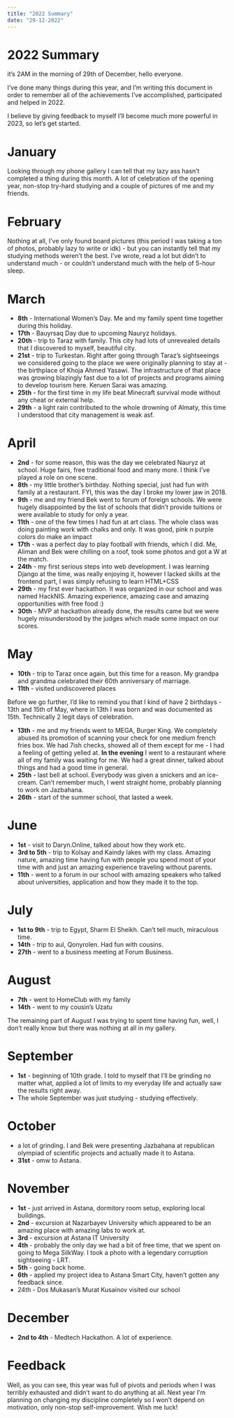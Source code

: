 ```yaml
---
title: "2022 Summary"
date: "29-12-2022"
---
```


# 2022 Summary

it’s 2AM in the morning of 29th of December, hello everyone.

I’ve done many things during this year, and I’m writing this document in order to remember all of the achievements I’ve accomplished, participated and helped in 2022.

I believe by giving feedback to myself I’ll become much more powerful in 2023, so let’s get started.

# January

Looking through my phone gallery I can tell that my lazy ass hasn’t completed a thing during this month. A lot of celebration of the opening year, non-stop try-hard studying and a couple of pictures of me and my friends.

# February

Nothing at all, I’ve only found board pictures (this period I was taking a ton of photos, probably lazy to write or idk) - but you can instantly tell that my studying methods weren’t the best. I’ve wrote, read a lot but didn’t to understand much - or couldn’t understand much with the help of 5-hour sleep.

# March

- **8th** - International Women’s Day. Me and my family spent time together during this holiday.
- **17th** - Bauyrsaq Day due to upcoming Nauryz holidays.
- **20th** - trip to Taraz with family. This city had lots of unrevealed details that I discovered to myself, beautiful city.
- **21st** - trip to Turkestan. Right after going through Taraz’s sightseeings we considered going to the place we were originally planning to stay at - the birthplace of Khoja Ahmed Yasawi. The infrastructure of that place was growing blazingly fast due to a lot of projects and programs aiming to develop tourism here. Keruen Sarai was amazing.
- **25th** - for the first time in my life beat Minecraft survival mode without any cheat or external help.
- **29th** - a light rain contributed to the whole drowning of Almaty, this time I understood that city management is weak asf.

# April

- **2nd** - for some reason, this was the day we celebrated Nauryz at school. Huge fairs, free traditional food and many more. I think I’ve played a role on one scene.
- **8th** - my little brother’s birthday. Nothing special, just had fun with family at a restaurant. FYI, this was the day I broke my lower jaw in 2018.
- **9th** - me and my friend Bek went to forum of foreign schools. We were hugely disappointed by the list of schools that didn’t provide tuitions or were available to study for only a year.
- **11th** - one of the few times I had fun at art class. The whole class was doing painting work with chalks and only. It was good, pink n purple colors do make an impact
- **17th** - was a perfect day to play football with friends, which I did. Me, Aliman and Bek were chilling on a roof, took some photos and got a W at the match.
- **24th** - my first serious steps into web development. I was learning Django at the time, was really enjoying it, however I lacked skills at the frontend part, I was simply refusing to learn HTML+CSS
- **29th** - my first ever hackathon. It was organized in our school and was named HackNIS. Amazing experience, amazing case and amazing opportunities with free food :)
- **30th** - MVP at hackathon already done, the results came but we were hugely misunderstood by the judges which made some impact on our scores.

# May

- **10th** - trip to Taraz once again, but this time for a reason. My grandpa and grandma celebrated their 60th anniversary of marriage.
- **11th** - visited undiscovered places

Before we go further, I’d like to remind you that I kind of have 2 birthdays - 13th and 15th of May, where in 13th I was born and was documented as 15th. Technically 2 legit days of celebration.

- **13th** - me and my friends went to MEGA, Burger King. We completely abused its promotion of scanning your check for one medium french fries box. We had 7ish checks, showed all of them except for me - I had a feeling of getting yelled at. **In the evening** I went to a restaurant where all of my family was waiting for me. We had a great dinner, talked about things and had a good time in general.
- **25th** - last bell at school. Everybody was given a snickers and an ice-cream. Can’t remember much, I went straight home, probably planning to work on Jazbahana.
- **26th** - start of the summer school, that lasted a week.

# June

- **1st** - visit to Daryn.Online, talked about how they work etc.
- **3rd to 5th** - trip to Kolsay and Kaindy lakes with my class. Amazing nature, amazing time having fun with people you spend most of your time with and just an amazing experience traveling without parents.
- **11th** - went to a forum in our school with amazing speakers who talked about universities, application and how they made it to the top.

# July

- **1st to 9th** - trip to Egypt, Sharm El Sheikh. Can’t tell much, miraculous time.
- **14th** - trip to aul, Qonyrolen. Had fun with cousins.
- **27th** - went to a business meeting at Forum Business.

# August

- **7th** - went to HomeClub with my family
- **14th** - went to my cousin’s Uzatu

The remaining part of August I was trying to spent time having fun, well, I don’t really know but there was nothing at all in my gallery.

# September

- **1st** - beginning of 10th grade. I told to myself that I’ll be grinding no matter what, applied a lot of limits to my everyday life and actually saw the results right away.
- The whole September was just studying - studying effectively.

# October

- a lot of grinding. I and Bek were presenting Jazbahana at republican olympiad of scientific projects and actually made it to Astana.
- **31st** - omw to Astana.

# November

- **1st** - just arrived in Astana, dormitory room setup, exploring local buildings.
- **2nd** - excursion at Nazarbayev University which appeared to be an amazing place with amazing labs to work at.
- **3rd** - excursion at Astana IT University
- **4th** - probably the only day we had a bit of free time, that we spent on going to Mega SilkWay. I took a photo with a legendary corruption sightseeing - LRT.
- **5th** - going back home.
- **6th** - applied my project idea to Astana Smart City, haven’t gotten any feedback since.
- 24th - Dos Mukasan’s Murat Kusainov visited our school

# December

- **2nd to 4th** - Medtech Hackathon. A lot of experience.

# Feedback

Well, as you can see, this year was full of pivots and periods when I was terribly exhausted and didn’t want to do anything at all. Next year I’m planning on changing my discipline completely so I won’t depend on motivation, only non-stop self-improvement. Wish me luck!
